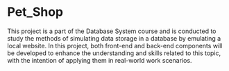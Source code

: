 # Pet_Shop
This project is a part of the Database System course and is conducted to study the methods of simulating data storage in a database by emulating a local website. In this project, both front-end and back-end components will be developed to enhance the understanding and skills related to this topic, with the intention of applying them in real-world work scenarios.
